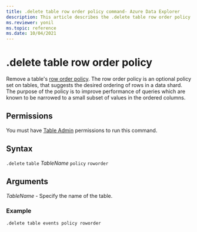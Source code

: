 ```yaml
---
title: .delete table row order policy command- Azure Data Explorer
description: This article describes the .delete table row order policy command in Azure Data Explorer.
ms.reviewer: yonil
ms.topic: reference
ms.date: 10/04/2021
---
```

# .delete table row order policy

Remove a table's [row order policy](roworderpolicy.md). The row order policy is an optional policy set on tables, that suggests the desired ordering of rows in a data shard. The purpose of the policy is to improve performance of queries which are known to be narrowed to a small subset of values in the ordered columns.

## Permissions

You must have [Table Admin](access-control/role-based-access-control.md) permissions to run this command.

## Syntax

`.delete` `table` *TableName* `policy` `roworder` 

## Arguments

*TableName* - Specify the name of the table.  

### Example

```kusto
.delete table events policy roworder 
```
